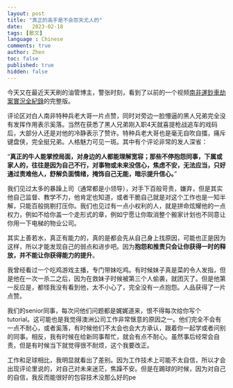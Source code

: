 ```yaml
---
layout: post
title: "真正的高手是不会怨天尤人的"
date:   2023-02-18
tags: [散文]
language : Chinese
comments: true
author: Zhen
toc: false
published: true
hidden: false
---
```

今天又在最近天天刷的油管博主，警张时刻，看到了以前的一个视频[南非運鈔車劫案實況全紀錄](https://www.youtube.com/watch?v=UlP7JXGWH7Y)的完整版。<!-- more -->

评论区对白人南非特种兵老大哥一片点赞，同时对旁边一脸懵逼的黑人兄弟完全没有发挥作用表示奚落。当然在获悉了黑人兄弟刚入职4天就喜提枪战追车的戏码后，大部分人还是对他的冷静表示了赞许。特种兵老大哥也是毫无自吹自擂，痛斥键盘侠，完全挺兄弟。人格魅力可见一斑。其中有个评论非常的发人深省：

“**真正的牛人能掌控局面，对身边的人都能理解宽容；那些不停抱怨同事，下属或家人的，往往是因为自己不行，对事物或未来没信心，焦虑不安，无法应当，只好通过责难他人，舒解负面情绪，掩饰自己无能，暗示提升信心。**”

我们见过太多的暴躁上司（通常都是小领导），对手下百般苛责，嫌弃，但是其实他自己监督、教学不力，他肯定也知道，或者干脆自己就是对这个工作也是一知半解，只能百般挑剔打压你。我们也见过有一点小权利的人，就是拼命炫耀他的一点权力，例如不给你盖一个走形式的章，例如宁愿让你取消整个搬家计划也不同意让你用一下电梯的物业公司。

其实上善若水，真正有能力的，真的是都会先从自己身上找原因，可能也正是因为这样，所以才能发现自己的弱点和进步吧。因为**抱怨和推责只会让你获得一时的释放，并不能让你获得能力的提升**。

我曾经看过一个吃鸡游戏主播，专门带妹吃鸡。有时候妹子真是菜的令人发指，但是他在一次一杀二之后，因为在救妹子时候被第三个人偷袭，就团灭了。但是他第一反应是，都怪我没有看到他，太不小心了，完全没有一点抱怨。人品获得了一片点赞。

我们的senior同事，每次问他们问题都是娓娓道来，恨不得每次给你写个tutorial。这可能也是我觉得澳洲公司工作非常惬意的原因之一。他们完全不会有一点不耐心，或者奚落，有时候他们不太会也会大方承认，跟着你一起学或者问别的同事。相反，我有时候在给新同事帮忙，就会有点不耐心。虽然事后经常会自责，但是有时候当下就觉得很不耐烦，这个我要改正。

工作和足球相比，我明显就看出了差别。因为工作技术上可能不太自信，所以才会出现评论里说的，对自己对未来迷茫，焦躁不安。但是在踢球的时候，因为对自己的自信，我反而能很好的包容技术没那么好的pe

<!--stackedit_data:
eyJoaXN0b3J5IjpbNTk5NjcyOTE5XX0=
-->